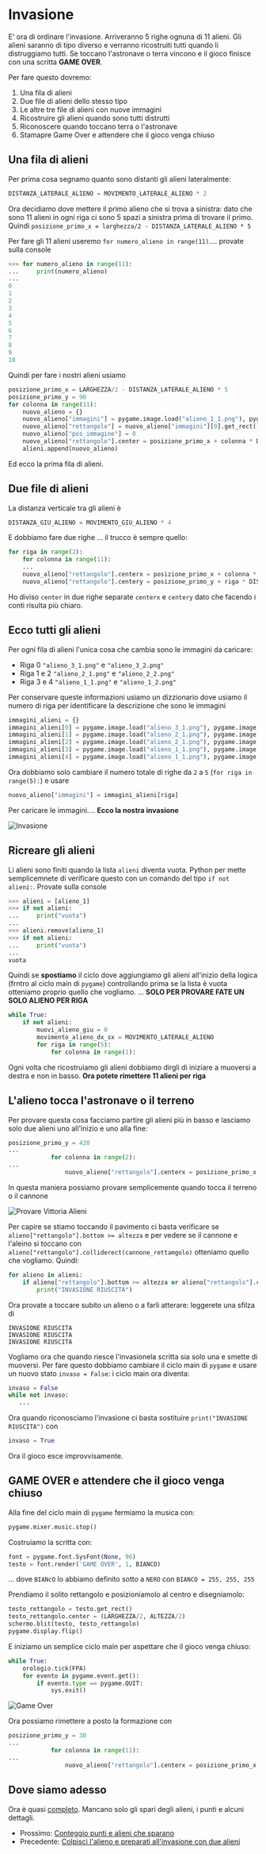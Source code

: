 # Invasione

E' ora di ordinare l'invasione. Arriveranno 5 righe ognuna di 11 alieni. Gli alieni saranno di tipo diverso e verranno 
ricostruiti tutti quando li distruggiamo tutti. Se toccano l'astronave o terra vincono e il gioco finisce con una 
scritta **GAME OVER**.

Per fare questo dovremo:

1. Una fila di alieni
2. Due file di alieni dello stesso tipo
3. Le altre tre file di alieni con nuove immagini
4. Ricostruire gli alieni quando sono tutti distrutti
5. Riconoscere quando toccano terra o l'astronave
6. Stamapre Game Over e attendere che il gioco venga chiuso

## Una fila di alieni

Per prima cosa segnamo quanto sono distanti gli alieni lateralmente:

```python
DISTANZA_LATERALE_ALIENO = MOVIMENTO_LATERALE_ALIENO * 2
```

Ora decidiamo dove mettere il primo alieno che si trova a sinistra: dato che sono 11 alieni in ogni riga ci sono 5 spazi
a sinistra prima di trovare il primo. Quindi `posizione_primo_x = larghezza/2 - DISTANZA_LATERALE_ALIENO * 5`

Per fare gli 11 alieni useremo `for numero_alieno in range(11)`.... provate sulla console

```python
>>> for numero_alieno in range(11):
...     print(numero_alieno)
... 
0
1
2
3
4
5
6
7
8
9
10
```

Quindi per fare i nostri alieni usiamo

```python
posizione_primo_x = LARGHEZZA/2 - DISTANZA_LATERALE_ALIENO * 5
posizione_primo_y = 90
for colonna in range(11):
    nuovo_alieno = {}
    nuovo_alieno["immagini"] = pygame.image.load("alieno_1_1.png"), pygame.image.load("alieno_1_2.png")
    nuovo_alieno["rettangolo"] = nuovo_alieno["immagini"][0].get_rect()
    nuovo_alieno["pos_immagine"] = 0
    nuovo_alieno["rettangolo"].center = posizione_primo_x + colonna * DISTANZA_LATERALE_ALIENO, posizione_primo_y
    alieni.append(nuovo_alieno)
```

Ed ecco la prima fila di alieni.

## Due file di alieni

La distanza verticale tra gli alieni è

```python
DISTANZA_GIU_ALIENO = MOVIMENTO_GIU_ALIENO * 4
```

E dobbiamo fare due righe ... il trucco è sempre quello:

```python
for riga in range(2):
    for colonna in range(11):
    ...
    nuovo_alieno["rettangolo"].centerx = posizione_primo_x + colonna * DISTANZA_LATERALE_ALIENO
    nuovo_alieno["rettangolo"].centery = posizione_primo_y + riga * DISTANZA_GIU_ALIENO
```

Ho diviso `center` in due righe separate `centerx` e `centery` dato che facendo i conti risulta più chiaro.

## Ecco tutti gli alieni

Per ogni fila di alieni l'unica cosa che cambia sono le immagini da caricare:

* Riga 0 `"alieno_3_1.png"` e `"alieno_3_2.png"`
* Riga 1 e 2 `"alieno_2_1.png"` e `"alieno_2_2.png"`
* Riga 3 e 4 `"alieno_1_1.png"` e `"alieno_1_2.png"`

Per conservare queste informazioni usiamo un dizzionario dove usiamo il numero di riga per identificare la descrizione
che sono le immagini

```python
immagini_alieni = {}
immagini_alieni[0] = pygame.image.load("alieno_3_1.png"), pygame.image.load("alieno_3_2.png")
immagini_alieni[1] = pygame.image.load("alieno_2_1.png"), pygame.image.load("alieno_2_2.png")
immagini_alieni[2] = pygame.image.load("alieno_2_1.png"), pygame.image.load("alieno_2_2.png")
immagini_alieni[3] = pygame.image.load("alieno_1_1.png"), pygame.image.load("alieno_1_2.png")
immagini_alieni[4] = pygame.image.load("alieno_1_1.png"), pygame.image.load("alieno_1_2.png")
```

Ora dobbiamo solo cambiare il numero totale di righe da `2` a `5` (`for riga in range(5):`) e usare
 
```python
nuovo_alieno["immagini"] = immagini_alieni[riga]
```

Per caricare le immagini.... **Ecco la nostra invasione**

![Invasione](invasione.png)

## Ricreare gli alieni

Li alieni sono finiti quando la lista `alieni` diventa vuota. Python per mette semplicemnete di verificare questo con un 
comando del tipo `if not alieni:`. Provate sulla console

```python
>>> alieni = [alieno_1]
>>> if not alieni:
...     print("vuota")
... 
>>> alieni.remove(alieno_1)
>>> if not alieni:
...     print("vuota")
... 
vuota
```

Quindi se **spostiamo** il ciclo dove aggiungiamo gli alieni all'inizio della logica (frntro al ciclo main di `pygame`)
controllando prima se la lista è vuota otteniamo proprio quello che vogliamo. ... 
**SOLO PER PROVARE FATE UN SOLO ALIENO PER RIGA**

```python
while True:
    if not alieni:
        muovi_alieno_giu = 0
        movimento_alieno_dx_sx = MOVIMENTO_LATERALE_ALIENO
        for riga in range(5):
            for colonna in range(1):
```

Ogni volta che ricostruiamo gli alieni dobbiamo dirgli di iniziare a muoversi a destra e non in basso. **Ora potete 
rimettere 11 alieni per riga**

## L'alieno tocca l'astronave o il terreno

Per provare questa cosa facciamo partire gli alieni più in basso e lasciamo solo due alieni uno all'inizio e uno alla 
fine:

```python
posizione_primo_y = 420
...
            for colonna in range(2):
...
                nuovo_alieno["rettangolo"].centerx = posizione_primo_x + colonna * DISTANZA_LATERALE_ALIENO * 10
```

In questa maniera possiamo provare semplicemente quando tocca il terreno o il cannone

![Provare Vittoria Alieni](due_colonne.png)

Per capire se stiamo toccando il pavimento ci basta verificare se `alieno["rettangolo"].bottom >= altezza` e per
vedere se il cannone e l'aleino si toccano con `alieno["rettangolo"].colliderect(cannone_rettamgolo)` otteniamo quello 
che vogliamo. Quindi:

```python
for alieno in alieni:
    if alieno["rettangolo"].bottom >= altezza or alieno["rettangolo"].colliderect(cannone_rettamgolo):
        print("INVASIONE RIUSCITA")
```

Ora provate a toccare subito un alieno o a farli atterare: leggerete una sfilza di 

```
INVASIONE RIUSCITA
INVASIONE RIUSCITA
INVASIONE RIUSCITA
```

Vogliamo ora che quando riesce l'invasionela scritta sia solo una e smette di muoversi. Per fare questo dobbiamo 
cambiare il ciclo main di `pygame` e usare un nuovo stato `invaso = False`: i ciclo main ora diventa:

```python
invaso = False
while not invaso:
   ...
```

Ora quando riconosciamo l'invasione ci basta sostituire `print("INVASIONE RIUSCITA")` con

```python
invaso = True
```

Ora il gioco esce improvvisamente.

## GAME OVER e attendere che il gioco venga chiuso

Alla fine del ciclo main di `pygame` fermiamo la musica con:

```python
pygame.mixer.music.stop()
```

Costruiamo la scritta con:

```python
font = pygame.font.SysFont(None, 96)
testo = font.render('GAME OVER', 1, BIANCO)
```

... dove `BIANcO` lo abbiamo definito sotto a `NERO` con `BIANCO = 255, 255, 255`

Prendiamo il solito rettangolo e posizioniamolo al centro e disegniamolo:

```python
testo_rettangolo = testo.get_rect()
testo_rettangolo.center = (LARGHEZZA/2, ALTEZZA/2)
schermo.blit(testo, testo_rettangolo)
pygame.display.flip()
```

E iniziamo un semplice ciclo main per aspettare che il gioco venga chiuso:

```python
while True:
    orologio.tick(FPA)
    for evento in pygame.event.get():
        if evento.type == pygame.QUIT:
            sys.exit()
```

![Game Over](gameover.png)

Ora possiamo rimettere a posto la formazione con

```python
posizione_primo_y = 30
...
            for colonna in range(11):
...
                nuovo_alieno["rettangolo"].centerx = posizione_primo_x + colonna * DISTANZA_LATERALE_ALIENO
```


## Dove siamo adesso

Ora è quasi [completo](src/invasione.py). Mancano solo gli spari degli alieni, i punti e alcuni dettagli.

* Prossimo: [Conteggio punti e alieni che sparano](punti_spari.md)
* Precedente: [Colpisci l'alieno e preparati all'invasione con due alieni](alieno_colpito.md)